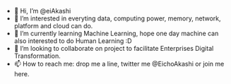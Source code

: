 - 👋 Hi, I’m @eiAkashi
- 👀 I’m interested in everyting data, computing power, memory, network, platform and cloud can do.
- 🌱 I’m currently learning Machine Learning, hope one day machine can also interested to do Human Learning :D
- 💞️ I’m looking to collaborate on project to facilitate Enterprises Digital Transformation.
- 📫 How to reach me: drop me a line, twitter me @EichoAkashi or join me here.

<!---
eiAkashi/eiAkashi is a ✨ special ✨ repository 
--->
